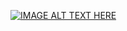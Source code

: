 [![IMAGE ALT TEXT HERE](https://youtu.be/fcmoPJqXf1g)](https://youtu.be/fcmoPJqXf1g?si=S9SKv7u1j5msogs9)
